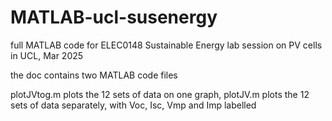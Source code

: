 # MATLAB-ucl-susenergy
full MATLAB code for ELEC0148 Sustainable Energy lab session on PV cells in UCL, Mar 2025 

the doc contains two MATLAB code files

plotJVtog.m plots the 12 sets of data on one graph,
plotJV.m plots the 12 sets of data separately, with Voc, Isc, Vmp and Imp labelled
